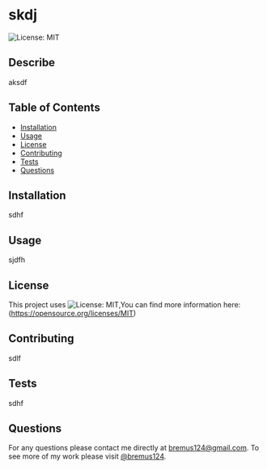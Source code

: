 # skdj
  ![License: MIT](https://img.shields.io/badge/License-MIT-yellow.svg)

## Describe
  aksdf

## Table of Contents
- [Installation](#installation)
- [Usage](#usage)
- [License](#license)
- [Contributing](#contributing)
- [Tests](#tests)
- [Questions](#questions)

## Installation
  sdhf

## Usage
  sjdfh

## License
  This project uses ![License: MIT](https://img.shields.io/badge/License-MIT-yellow.svg),You can find more information here: (https://opensource.org/licenses/MIT)

## Contributing
  sdlf

## Tests
  sdhf

## Questions
  For any questions please contact me directly at bremus124@gmail.com. To see more of my work please visit
  [@bremus124](https://www.github.com/bremus124).
